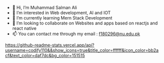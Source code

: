 - 👋 Hi, I’m Muhammad Salman Ali
- 👀 I’m interested in Web development, AI and IOT  
- 🌱 I’m currently learning Mern Stack Development
- 💞️ I’m looking to collaborate on Websites and apps based on reactjs and react native
- 📫 You can contact me through my email : f180296@nu.edu.pk

https://github-readme-stats.vercel.app/api?username=codify110&&show_icons=true&title_color=ffffff&icon_color=bb2acf&text_color=daf7dc&bg_color=151515

